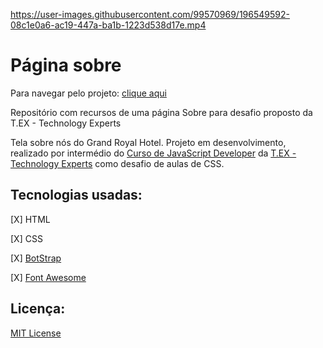
https://user-images.githubusercontent.com/99570969/196549592-08c1e0a6-ac19-447a-ba1b-1223d538d17e.mp4

# Página sobre
Para navegar pelo projeto: [clique aqui](https://kelvya.github.io/sobre/)

Repositório com recursos de uma página Sobre para desafio proposto da T.EX - Technology Experts

Tela sobre nós do Grand Royal Hotel. Projeto em desenvolvimento, realizado por intermédio do [Curso de JavaScript Developer](https://www.texperts.com.br/full-stack-javascript-developer/) da [T.EX - Technology Experts](https://texperts.com.br/) como desafio de aulas de CSS.

## Tecnologias usadas:

[X] HTML

[X] CSS 

[X] [BotStrap](https://getbootstrap.com/)

[X] [Font Awesome](https://fontawesome.com/v4/icons/)

## Licença:
[MIT License ](https://choosealicense.com/licenses/mit/)

